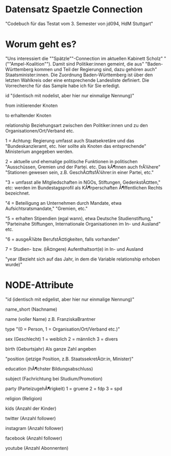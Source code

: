 # Datensatz Spaetzle Connection
"Codebuch für das Testat vom 3. Semester von jd094, HdM Stuttgart"

# Worum geht es?
"Uns interessiert die ""Spätzle""-Connection im aktuellen Kabinett Scholz"
"(""Ampel-Koalition""). Damit sind Politiker:innen gemeint, die aus"
"Baden-Württemberg kommen und Teil der Regierung sind, dazu gehören auch"
Staatsminister:innen. Die Zuordnung Baden-Württemberg ist über den
letzten Wahlkreis oder eine entsprechende Landesliste definiert. Die
Vorrecherche für das Sample habe ich für Sie erledigt.

id
"(identisch mit nodelist, aber hier nur einmalige Nennung)"

from
initiierender Knoten

to
erhaltender Knoten

relationship
Beziehungsart zwischen den Politiker:innen und zu den Organisationen/Ort/Verband etc.

1 = Achtung: Regierung umfasst auch Staatsekretäre und das
"Bundeskanzleramt, etc. hier sollte als Knoten das entsprechende"
Ministerium angegeben werden.

2 = aktuelle und ehemalige politische Funktionen in politischen
"Ausschüssen, Gremien und der Partei. etc. Das kÃ¶nnen auch frÃ¼here"
"Stationen gewesen sein, z.B. GeschÃ¤ftsfÃ¼hrer:in einer Partei, etc."

"3 = umfasst alle Mitgliedschaften in NGOs, Stiftungen, GedenkstÃ¤tten,"
etc: werden im Bundestagsprofil als KÃ¶rperschaften Ã¶ffentlichen Rechts
bezeichnet.

"4 = Beteiligung an Unternehmen durch Mandate, etwa Aufsichtsratsmandate,"
"Gremien, etc."

"5 = erhalten Stipendien (egal wann), etwa Deutsche Studienstiftung,"
"Parteinahe Stiftungen, Internationale Organisationen im In- und Ausland"
etc.

"6 = ausgeÃ¼bte BerufstÃ¤tigkeiten, falls vorhanden"

7 = Studien- bzw. (lÃ¤ngere) Aufenthaltsort(e) in In- und Ausland

"year (Bezieht sich auf das Jahr, in dem die Variable relationship erhoben wurde)"

# NODE-Attribute

"id (identisch mit edgelist, aber hier nur einmalige Nennung)"

name_short (Nachname)

name (voller Name)
z.B. FranziskaBrantner

type
"(0 = Person, 1 = Organisation/Ort/Verband etc.)"

sex (Geschlecht)
1 = weiblich
2 = männlich
3 = divers

birth (Geburtsjahr)
Als ganze Zahl angeben

"position (jetzige Position, z.B. StaatssekretÃ¤r:in, Minister)"

education (hÃ¶chster Bildungsabschluss)

subject (Fachrichtung bei Studium/Promotion)

party (ParteizugehÃ¶rigkeit)
1 = gruene
2 = fdp
3 = spd

religion (Religion)

kids (Anzahl der Kinder)

twitter (Anzahl follower)

instagram  (Anzahl follower)

facebook (Anzahl follower)

youtube  (Anzahl Abonnenten)
